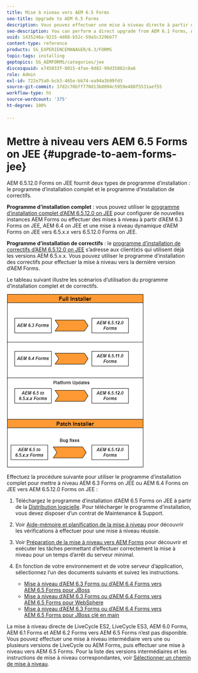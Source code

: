 ```yaml
---
title: Mise à niveau vers AEM 6.5 Forms
seo-title: Upgrade to AEM 6.5 Forms
description: Vous pouvez effectuer une mise à niveau directe à partir d’AEM 6.1 Forms, AEM 6.2 Forms et LiveCycle ES4 SP1 vers AEM 6.3 Forms.
seo-description: You can perform a direct upgrade from AEM 6.1 Forms, AEM 6.2 Forms, and LiveCycle ES4 SP1 to AEM 6.3 Forms.
uuid: 1435246a-9215-4d88-b52c-59a5c329bb77
content-type: reference
products: SG_EXPERIENCEMANAGER/6.3/FORMS
topic-tags: installing
geptopics: SG_AEMFORMS/categories/jee
discoiquuid: e745033f-8015-4fae-9d82-99d35802c0a6
role: Admin
exl-id: 722e75a0-bcb3-465e-bb74-ea94a3b99fd3
source-git-commit: 37d2c70bff770d13b8094c5959e488f5531aef55
workflow-type: ht
source-wordcount: '375'
ht-degree: 100%

---
```


# Mettre à niveau vers AEM 6.5 Forms on JEE {#upgrade-to-aem-forms-jee}

AEM 6.5.12.0 Forms on JEE fournit deux types de programme d’installation : le programme d’installation complet et le programme d’installation de correctifs.

**Programme d’installation complet** : vous pouvez utiliser le [programme d’installation complet d’AEM 6.5.12.0 on JEE](https://experienceleague.adobe.com/docs/experience-manager-release-information/aem-release-updates/forms-updates/aem-forms-releases.html?lang=fr) pour configurer de nouvelles instances AEM Forms ou effectuer des mises à niveau à partir d’AEM 6.3 Forms on JEE, AEM 6.4 on JEE et une mise à niveau dynamique d’AEM Forms on JEE vers 6.5.x.x vers 6.5.12.0 Forms on JEE.

**Programme d’installation de correctifs** : le [programme d’installation de correctifs d’AEM 6.5.12.0 on JEE](https://experienceleague.adobe.com/docs/experience-manager-release-information/aem-release-updates/forms-updates/aem-forms-releases.html?lang=fr) s’adresse aux client(e)s qui utilisent déjà les versions AEM 6.5.x.x. Vous pouvez utiliser le programme d’installation des correctifs pour effectuer la mise à niveau vers la dernière version d’AEM Forms.

Le tableau suivant illustre les scénarios d’utilisation du programme d’installation complet et de correctifs.

![](assets/full-and-patch-installer.png)

Effectuez la procédure suivante pour utiliser le programme d’installation complet pour mettre à niveau AEM 6.3 Forms on JEE ou AEM 6.4 Forms on JEE vers AEM 6.5.12.0 Forms on JEE :

1. Téléchargez le programme d’installation d’AEM 6.5 Forms on JEE à partir de la [Distribution logicielle](https://experience.adobe.com/#/downloads/content/software-distribution/en/aem.html). Pour télécharger le programme d’installation, vous devez disposer d’un contrat de Maintenance &amp; Support.
1. Voir [Aide-mémoire et planification de la mise à niveau](https://www.adobe.com/go/learn_aemforms_upgrade_checklist_65_fr) pour découvrir les vérifications à effectuer pour une mise à niveau réussie.
1. Voir [Préparation de la mise à niveau vers AEM Forms](https://www.adobe.com/go/learn_aemforms_prepareupgrade_65_fr) pour découvrir et exécuter les tâches permettant d’effectuer correctement la mise à niveau pour un temps d’arrêt du serveur minimal.
1. En fonction de votre environnement et de votre serveur d’application, sélectionnez l’un des documents suivants et suivez les instructions.

   * [Mise à niveau d’AEM 6.3 Forms ou d’AEM 6.4 Forms vers AEM 6.5 Forms pour JBoss](https://www.adobe.com/go/learn_aemforms_upgradeJBoss_65_fr)
   * [Mise à niveau d’AEM 6.3 Forms ou d’AEM 6.4 Forms vers AEM 6.5 Forms pour WebSphere](https://www.adobe.com/go/learn_aemforms_upgradeWebSphere_65_fr)
   * [Mise à niveau d’AEM 6.3 Forms ou d’AEM 6.4 Forms vers AEM 6.5 Forms pour JBoss clé en main](https://www.adobe.com/go/learn_aemforms_upgradeTurnkey_65_fr)

La mise à niveau directe de LiveCycle ES2, LiveCycle ES3, AEM 6.0 Forms, AEM 6.1 Forms et AEM 6.2 Forms vers AEM 6.5 Forms n’est pas disponible. Vous pouvez effectuer une mise à niveau intermédiaire vers une ou plusieurs versions de LiveCycle ou AEM Forms, puis effectuer une mise à niveau vers AEM 6.5 Forms. Pour la liste des versions intermédiaires et les instructions de mise à niveau correspondantes, voir [Sélectionner un chemin de mise à niveau](upgrade.md).
